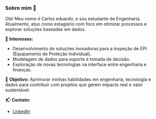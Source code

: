 ### Sobre mim 👋

Olá! Meu nome é Carlos eduardo, e sou estudante de Engenharia. Atualmente, atuo como estagiário com foco em otimizar processos e explorar soluções baseadas em dados.

🌱 **Interesses:**
- Desenvolvimento de soluções inovadoras para a inspeção de EPI (Equipamento de Proteção Individual).
- Modelagem de dados para suporte à tomada de decisão.
- Exploração de novas tecnologias na interface entre engenharia e finanças.

🚀 **Objetivo:**
Aprimorar minhas habilidades em engenharia, tecnologia e dados para contribuir com projetos que gerem impacto real e valor sustentável.

📬 **Contato:**
- [LinkedIn](https://www.linkedin.com/in/carlos-eduardo-nascimento-a15239270/) 
